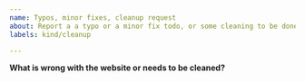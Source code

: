 ```yaml
---
name: Typos, minor fixes, cleanup request
about: Report a a typo or a minor fix todo, or some cleaning to be done to the katacoda-labs
labels: kind/cleanup

---
```


**What is wrong with the website or needs to be cleaned?**
